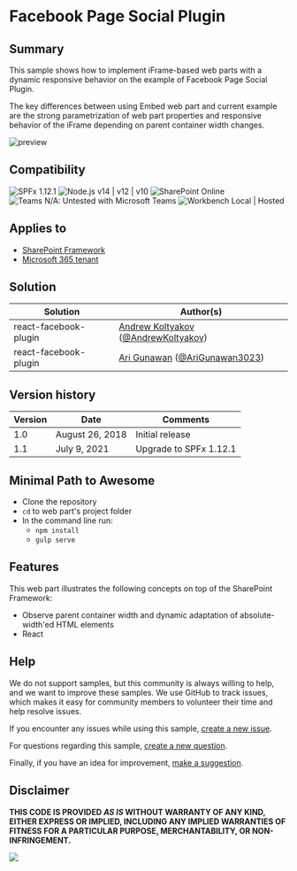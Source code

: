 # Facebook Page Social Plugin

## Summary

This sample shows how to implement iFrame-based web parts with a dynamic responsive behavior on the example of Facebook Page Social Plugin.

The key differences between using Embed web part and current example are the strong parametrization of web part properties and responsive behavior of the iFrame depending on parent container width changes.

![preview](./assets/preview.png)

## Compatibility

![SPFx 1.12.1](https://img.shields.io/badge/SPFx-1.12.1-green.svg)
![Node.js v14 | v12 | v10](https://img.shields.io/badge/Node.js-v14%20%7C%20v12%20%7C%20v10-green.svg) 
![SharePoint Online](https://img.shields.io/badge/SharePoint-Online-yellow.svg)
![Teams N/A: Untested with Microsoft Teams](https://img.shields.io/badge/Teams-N%2FA-lightgrey.svg "Untested with Microsoft Teams") 
![Workbench Local | Hosted](https://img.shields.io/badge/Workbench-Local%20%7C%20Hosted-green.svg)

## Applies to

* [SharePoint Framework](https://docs.microsoft.com/sharepoint/dev/spfx/sharepoint-framework-overview)
* [Microsoft 365 tenant](https://docs.microsoft.com/sharepoint/dev/spfx/set-up-your-development-environment)

## Solution

Solution|Author(s)
--------|---------
react-facebook-plugin | [Andrew Koltyakov](https://github.com/koltyakov) ([@AndrewKoltyakov](https://twitter.com/AndrewKoltyakov))
react-facebook-plugin | [Ari Gunawan](https://github.com/AriGunawan) ([@AriGunawan3023](https://twitter.com/AriGunawan3023))

## Version history

Version|Date|Comments
-------|----|--------
1.0 | August 26, 2018 | Initial release
1.1|July 9, 2021|Upgrade to SPFx 1.12.1

## Minimal Path to Awesome

* Clone the repository
* `cd` to web part's project folder
* In the command line run:
  * `npm install`
  * `gulp serve`

## Features

This web part illustrates the following concepts on top of the SharePoint Framework:

* Observe parent container width and dynamic adaptation of absolute-width'ed HTML elements
* React

## Help

We do not support samples, but this community is always willing to help, and we want to improve these samples. We use GitHub to track issues, which makes it easy for  community members to volunteer their time and help resolve issues.

If you encounter any issues while using this sample, [create a new issue](https://github.com/pnp/sp-dev-fx-webparts/issues/new?assignees=&labels=Needs%3A+Triage+%3Amag%3A%2Ctype%3Abug-suspected%2Csample%3A%20react-facebook-plugin&authors=@koltyakov%20@AriGunawan&template=bug-report.yml&sample=react-facebook-plugin&authors=@koltyakov%20@AriGunawan&title=react-facebook-plugin%20-%20).

For questions regarding this sample, [create a new question](https://github.com/pnp/sp-dev-fx-webparts/issues/new?assignees=&labels=Needs%3A+Triage+%3Amag%3A%2Ctype%3Aquestion%2Csample%3A%20react-facebook-plugin&authors=@koltyakov%20@AriGunawan&template=question.yml&sample=react-facebook-plugin&authors=@koltyakov%20@AriGunawan&title=react-facebook-plugin%20-%20).

Finally, if you have an idea for improvement, [make a suggestion](https://github.com/pnp/sp-dev-fx-webparts/issues/new?assignees=&labels=Needs%3A+Triage+%3Amag%3A%2Ctype%3Aenhancement%2Csample%3A%20react-facebook-plugin&authors=@koltyakov%20@AriGunawan&template=question.yml&sample=react-facebook-plugin&authors=@koltyakov%20@AriGunawan&title=react-facebook-plugin%20-%20).

## Disclaimer

**THIS CODE IS PROVIDED *AS IS* WITHOUT WARRANTY OF ANY KIND, EITHER EXPRESS OR IMPLIED, INCLUDING ANY IMPLIED WARRANTIES OF FITNESS FOR A PARTICULAR PURPOSE, MERCHANTABILITY, OR NON-INFRINGEMENT.**


<img src="https://telemetry.sharepointpnp.com/sp-dev-fx-webparts/samples/react-facebook-plugin" />

